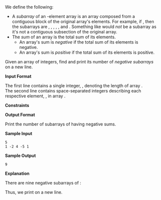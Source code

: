 

We define the following:

*   A _subarray_ of an \-element array is an array composed from a contiguous block of the original array's elements. For example, if , then the subarrays are , , , , , and . Something like would _not_ be a subarray as it's not a contiguous subsection of the original array.
*   The _sum_ of an array is the total sum of its elements.
    *   An array's sum is _negative_ if the total sum of its elements is negative.
    *   An array's sum is _positive_ if the total sum of its elements is positive.

Given an array of integers, find and print its number of _negative subarrays_ on a new line.

**Input Format**



The first line contains a single integer, , denoting the length of array .  
The second line contains space-separated integers describing each respective element, , in array .

**Constraints**



**Output Format**



Print the number of subarrays of having negative sums.

**Sample Input**



    5
    1 -2 4 -5 1


**Sample Output**



    9


**Explanation**



There are nine negative subarrays of :

Thus, we print on a new line.